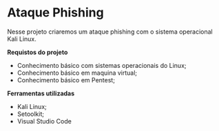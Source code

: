 # Ataque Phishing

Nesse projeto criaremos um ataque phishing com o sistema operacional Kali Linux.

**Requistos do projeto**

 - Conhecimento básico com sistemas operacionais do Linux;
 - Conhecimento básico em maquina virtual;  
 - Conhecimento básico em Pentest;

**Ferramentas utilizadas**

- Kali Linux;
- Setoolkit;
- Visual Studio Code
